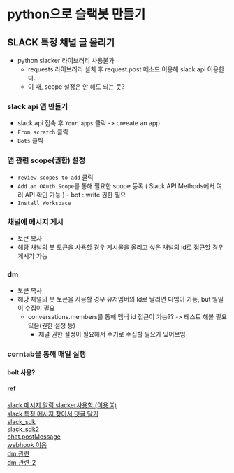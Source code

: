 # python으로 슬랙봇 만들기
## SLACK  특정 채널 글 올리기
- python slacker 라이브러리 사용불가
  - requests 라이브러리 설치 후 request.post 메소드 이용해 slack api 이용한다.
  - 이 때, scope 설정은 안 해도 되는 듯?
### slack api 앱 만들기
- slack api 접속 후 `Your apps` 클릭 -> creeate an app
- `From scratch` 클릭
- `Bots` 클릭
### 앱 관련 scope(권한) 설정
- `review scopes to add` 클릭
- `Add an OAuth Scope`를 통해 필요한 scope 등록 ( Slack API Methods에서 여러 API 확인 가능 ) - bot : write 권한 필요
-  `Install Workspace`

### 채널에 메시지 게시
- 토큰 복사
- 해당 채널의 봇 토큰을 사용할 경우 게시물을 올리고 싶은 채널의 id로 접근할 경우 게시가 가능
### dm
-  토큰 복사
- 해당 채널의 봇 토큰을 사용할 경우 유저멤버의 Id로 날리면 디엠이 가능, but 일일이 수집이 필요
  - conversations.members를 통해 멤버 id 접근이 가능?? -> 테스트 해볼 필요 있음(권한 설정 등)
      - 채널 권한 설정이 필요해서 수기로 수집할 필요가 있어보임

### corntab을 통해 매일 실행
#### bolt 사용?
#### ref
[slack 메시지 알림 slacker사용함 (이용 X)](https://yganalyst.github.io/web/slackbot1/)  
[slack 특정 메시지 찾아서 댓글 달기](https://wooiljeong.github.io/python/slack-bot/)  
[slack_sdk](https://sooftware.io/slack_bot/)  
[slack_sdk2](https://cosmosproject.tistory.com/393)  
[chat.postMessage](https://13akstjq.github.io/api/2019/09/07/Slack-API-%EC%A0%95%EB%A6%AC%ED%95%98%EA%B8%B0.html)  
[webhook 이용](https://ai-creator.tistory.com/298)  
[dm 관련](https://nanchachaa.tistory.com/44)  
[dm 관련-2](https://dosundosun.tistory.com/109)
